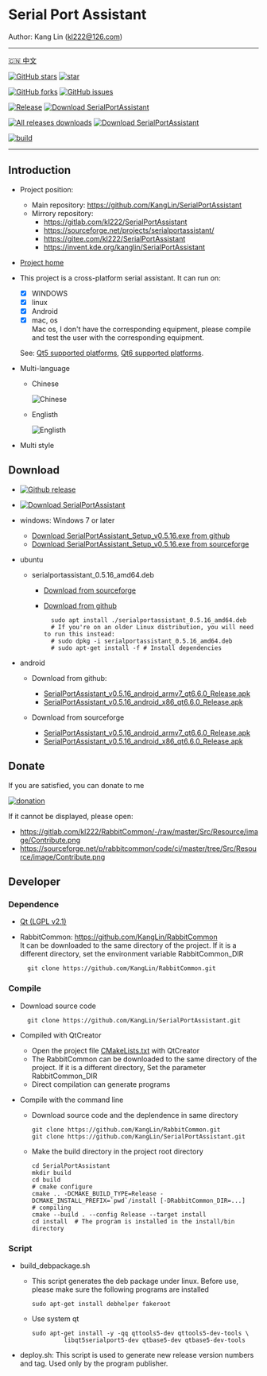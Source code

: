 # Serial Port Assistant

Author: Kang Lin (kl222@126.com)

--------------------------------

[:cn: 中文](README_zh_CN.md)

[![GitHub stars](https://img.shields.io/github/stars/KangLin/SerialPortAssistant?label=Github%20stars)](https://star-history.com/#KangLin/SerialPortAssistant&Date)
[![star](https://gitee.com/kl222/SerialPortAssistant/badge/star.svg?theme=dark)](https://gitee.com/kl222/SerialPortAssistant/stargazers)

[![GitHub forks](https://img.shields.io/github/forks/KangLin/SerialPortAssistant)](https://github.com/KangLin/SerialPortAssistant/forks)
[![GitHub issues](https://img.shields.io/github/issues/KangLin/SerialPortAssistant)](https://github.com/KangLin/SerialPortAssistant/issues)

[![Release](https://img.shields.io/github/release/KangLin/SerialPortAssistant?label=Github%20release)](https://github.com/KangLin/SerialPortAssistant/releases/latest)
[![Download SerialPortAssistant](https://a.fsdn.com/con/app/sf-download-button)](https://sourceforge.net/projects/serialportassistant/files/latest/download)

[![All releases downloads](https://img.shields.io/github/downloads/KangLin/SerialPortAssistant/total?label=Github%20downloads)](https://github.com/KangLin/SerialPortAssistant/releases)
[![Download SerialPortAssistant](https://img.shields.io/sourceforge/dt/serialportassistant.svg?label=Sourceforge%20downloads)](https://sourceforge.net/projects/serialportassistant/files/latest/download)

[![build](https://github.com/KangLin/SerialPortAssistant/actions/workflows/build.yml/badge.svg)](https://github.com/KangLin/SerialPortAssistant/actions/workflows/build.yml)

--------------------------------

## Introduction
- Project position:
  + Main repository: https://github.com/KangLin/SerialPortAssistant
  + Mirrory repository:
    - https://gitlab.com/kl222/SerialPortAssistant
    - https://sourceforge.net/projects/serialportassistant/
    - https://gitee.com/kl222/SerialPortAssistant
    - https://invent.kde.org/kanglin/SerialPortAssistant
- [Project home](http://kanglin.github.io/SerialPortAssistant)
- This project is a cross-platform serial assistant.
  It can run on:
  + [x] WINDOWS
  + [x] linux
  + [x] Android
  + [x] mac, os  
    Mac os, I don't have the corresponding equipment,
    please compile and test the user with the corresponding equipment.
    
  See: [Qt5 supported platforms](https://doc.qt.io/qt-5/supported-platforms.html), [Qt6 supported platforms](https://doc.qt.io/qt-6/supported-platforms.html).
- Multi-language
  + Chinese
  
    ![Chinese](Docs/ui-zh.jpg)

  + Englisth

    ![Englisth](Docs/ui-en.jpg)

- Multi style

## Download
- [![Github release](https://img.shields.io/github/release/KangLin/SerialPortAssistant?label=Github%20release)](https://github.com/KangLin/SerialPortAssistant/releases/latest)
- [![Download SerialPortAssistant](https://a.fsdn.com/con/app/sf-download-button)](https://sourceforge.net/projects/serialportassistant/files/latest/download) 

- windows: Windows 7 or later
  + [Download SerialPortAssistant_Setup_v0.5.16.exe from github](https://github.com/KangLin/SerialPortAssistant/releases/download/v0.5.16/SerialPortAssistant_Setup_v0.5.16.exe)
  + [Download SerialPortAssistant_Setup_v0.5.16.exe from sourceforge](https://sourceforge.net/projects/serialportassistant/files/v0.5.16/SerialPortAssistant_Setup_v0.5.16.exe/download)

- ubuntu
  + serialportassistant_0.5.16_amd64.deb
    - [Download from sourceforge](https://sourceforge.net/projects/serialportassistant/files/v0.5.16/serialportassistant_0.5.16_amd64.deb/download)
    - [Download from github](https://github.com/KangLin/SerialPortAssistant/releases/download/v0.5.16/serialportassistant_0.5.16_amd64.deb)

            sudo apt install ./serialportassistant_0.5.16_amd64.deb
            # If you're on an older Linux distribution, you will need to run this instead:         
            # sudo dpkg -i serialportassistant_0.5.16_amd64.deb
            # sudo apt-get install -f # Install dependencies

- android
  + Download from github:
    - [SerialPortAssistant_v0.5.16_android_armv7_qt6.6.0_Release.apk](https://github.com/KangLin/SerialPortAssistant/releases/download/v0.5.16/SerialPortAssistant_v0.5.16_android_armv7_qt6.6.0_Release.apk)
    - [SerialPortAssistant_v0.5.16_android_x86_qt6.6.0_Release.apk](https://github.com/KangLin/SerialPortAssistant/releases/download/v0.5.16/SerialPortAssistant_v0.5.16_android_x86_qt6.6.0_Release.apk)

  + Download from sourceforge
    - [SerialPortAssistant_v0.5.16_android_armv7_qt6.6.0_Release.apk](https://sourceforge.net/projects/serialportassistant/files/v0.5.16/SerialPortAssistant_v0.5.16_android_armv7_qt6.6.0_Release.apk/download)
    - [SerialPortAssistant_v0.5.16_android_x86_qt6.6.0_Release.apk](https://sourceforge.net/projects/serialportassistant/files/v0.5.16/SerialPortAssistant_v0.5.16_android_x86_qt6.6.0_Release.apk/download)

## Donate  
If you are satisfied, you can donate to me


[![donation](https://github.com/KangLin/RabbitCommon/raw/master/Src/Resource/image/Contribute.png "donation")](https://github.com/KangLin/RabbitCommon/raw/master/Src/Resource/image/Contribute.png "donation") 

If it cannot be displayed, please open:
- https://gitlab.com/kl222/RabbitCommon/-/raw/master/Src/Resource/image/Contribute.png
- https://sourceforge.net/p/rabbitcommon/code/ci/master/tree/Src/Resource/image/Contribute.png

## Developer  
### Dependence  

+ [Qt (LGPL v2.1)](http://qt.io/)
+ RabbitCommon: https://github.com/KangLin/RabbitCommon  
  It can be downloaded to the same directory of the project.
  If it is a different directory, set the environment variable RabbitCommon_DIR 

        git clone https://github.com/KangLin/RabbitCommon.git

### Compile  
  
- Download source code

        git clone https://github.com/KangLin/SerialPortAssistant.git

- Compiled with QtCreator
  + Open the project file [CMakeLists.txt](CMakeLists.txt) with QtCreator
  + The RabbitCommon can be downloaded to the same directory of the project.
    If it is a different directory, Set the parameter RabbitCommon_DIR
  + Direct compilation can generate programs
- Compile with the command line
  + Download source code and the deplendence in same directory
  
        git clone https://github.com/KangLin/RabbitCommon.git
        git clone https://github.com/KangLin/SerialPortAssistant.git

  + Make the build directory in the project root directory

        cd SerialPortAssistant
        mkdir build
        cd build
        # cmake configure
        cmake .. -DCMAKE_BUILD_TYPE=Release -DCMAKE_INSTALL_PREFIX=`pwd`/install [-DRabbitCommon_DIR=...]
        # compiling
        cmake --build . --config Release --target install
        cd install  # The program is installed in the install/bin directory

### Script

- build_debpackage.sh
  + This script generates the deb package under linux.
    Before use, please make sure the following programs are installed
  
        sudo apt-get install debhelper fakeroot 
    
  + Use system qt

        sudo apt-get install -y -qq qttools5-dev qttools5-dev-tools \
                 libqt5serialport5-dev qtbase5-dev qtbase5-dev-tools

- deploy.sh: This script is used to generate new release version numbers and tag.
  Used only by the program publisher.
